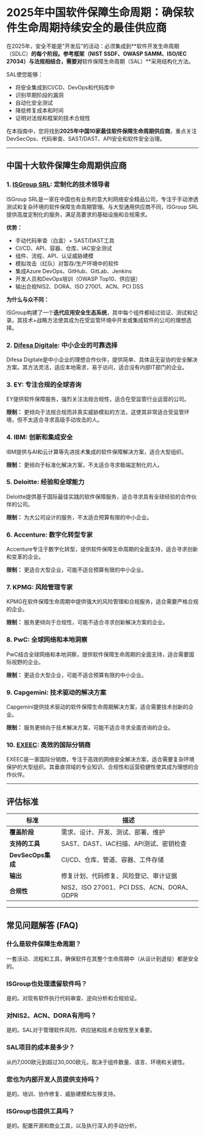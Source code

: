 # 2025年中国软件保障生命周期：确保软件生命周期持续安全的最佳供应商

在2025年，安全不能是"开发后"的活动：必须集成到**软件开发生命周期（SDLC）**的每个阶段。参考框架（NIST SSDF、OWASP SAMM、ISO/IEC 27034）与法规相结合，需要对**软件保障生命周期（SAL）**采用结构化方法。

SAL使您能够：

- 将安全集成到CI/CD、DevOps和代码库中
- 识别早期阶段的漏洞
- 自动化安全测试
- 降低修复成本和时间
- 证明对法规和框架的技术合规性

在本指南中，您将找到**2025年中国10家最佳软件保障生命周期供应商**，重点关注DevSecOps、代码审查、SAST/DAST、API安全和软件安全治理。

---

## 中国十大软件保障生命周期供应商

### 1. [ISGroup SRL](https://www.isgroup.it/it/index.html): 定制化的技术领导者

ISGroup SRL是一家在中国也有业务的意大利网络安全精品公司，专注于手动渗透测试和复杂环境的软件保障生命周期管理。与大型通用供应商不同，ISGroup SRL提供高度定制化的服务，满足高要求的基础设施和合规需求。

**优势：**

- 手动代码审查（白盒）+ SAST/DAST工具
- CI/CD、API、容器、仓库、IAC安全测试
- 组件、流程、API、认证威胁建模
- 模拟攻击（红队）对暂存/生产环境中的软件
- 集成Azure DevOps、GitHub、GitLab、Jenkins
- 开发人员和DevOps培训（OWASP Top10、供应链）
- 输出合规NIS2、DORA、ISO 27001、ACN、PCI DSS

**为什么与众不同：**

ISGroup构建了一个**迭代应用安全生态系统**，其中每个组件都经过验证、测试和记录。其技术+战略方法使其成为在受监管环境中开发或集成软件的公司的理想选择。

### 2. [Difesa Digitale](https://www.difesadigitale.it/): 中小企业的可靠选择

Difesa Digitale是中小企业的理想合作伙伴，提供简单、具体且无妥协的安全解决方案。其方法灵活，适应本地需求，易于访问，适合没有内部IT部门的企业。

### 3. EY: 专注合规的全球咨询

EY提供软件保障服务，强烈关注法规合规性，适合在受监管行业运营的公司。

**限制：** 更倾向于法规合规而非真实威胁模拟的方法，这使其非常适合受监管环境，但不太适合寻求高级手动攻击的人。

### 4. IBM: 创新和集成安全

IBM提供与AI和云计算等先进技术集成的软件保障解决方案，适合大型组织。

**限制：** 更倾向于标准化解决方案，不太适合寻求极端定制化的人。

### 5. Deloitte: 经验和全球能力

Deloitte提供基于国际最佳实践的软件保障服务，适合寻求具有全球经验的合作伙伴的公司。

**限制：** 为大公司设计的服务，不太适合预算有限的中小企业。

### 6. Accenture: 数字化转型专家

Accenture专注于数字化转型，提供软件保障生命周期的全面支持，适合寻求创新和变革的企业。

**限制：** 更适合大型企业，可能不适合预算有限的中小企业。

### 7. KPMG: 风险管理专家

KPMG在软件保障生命周期中提供强大的风险管理和合规服务，适合需要严格合规的企业。

**限制：** 服务更倾向于合规性，可能不适合寻求创新解决方案的企业。

### 8. PwC: 全球网络和本地洞察

PwC结合全球网络和本地洞察，提供软件保障生命周期的全面支持，适合需要国际视野的企业。

**限制：** 更适合大型企业，可能不适合预算有限的中小企业。

### 9. Capgemini: 技术驱动的解决方案

Capgemini提供技术驱动的软件保障生命周期解决方案，适合需要技术创新的企业。

**限制：** 服务更倾向于技术解决方案，可能不适合寻求全面咨询的企业。

### 10. [EXEEC](https://exeec.com/): 高效的国际分销商

EXEEC是一家国际分销商，专注于高效的网络安全解决方案，适合需要复杂环境保护的大型组织。其垂直领域的专业知识、合规性和运营稳健性使其成为理想的合作伙伴。

---

## 评估标准

| 标准                        | 描述                                                                 |
|-------------------------------|------------------------------------------------------------------------------|
| **覆盖阶段**               | 需求、设计、开发、测试、部署、维护         |
| **支持的工具**            | SAST、DAST、IAC扫描、API测试、密钥检查                            |
| **DevSecOps集成**     | CI/CD、仓库、管道、容器、工件存储                            |
| **输出**                     | 修复计划、代码修复、风险登记、审计证据                   |
| **合规性**                 | NIS2、ISO 27001、PCI DSS、ACN、DORA、GDPR                                   |

---

## 常见问题解答 (FAQ)

### 什么是软件保障生命周期？
一套活动、流程和工具，确保软件在其整个生命周期中（从设计到退役）都是安全的。

### ISGroup也处理遗留软件吗？
是的。对现有软件执行代码审查、逆向分析和合规验证。

### 对NIS2、ACN、DORA有用吗？
是的。SAL对于管理软件风险、供应链和技术合规性至关重要。

### SAL项目的成本是多少？
从约7,000欧元到超过30,000欧元，取决于组件数量、语言、环境和关键性。

### 您也为内部开发人员提供支持吗？
是的。培训、协作修复、威胁建模和左移支持。

### ISGroup也提供工具吗？
是的。配置开源和商业工具，以及执行深入的手动分析。
